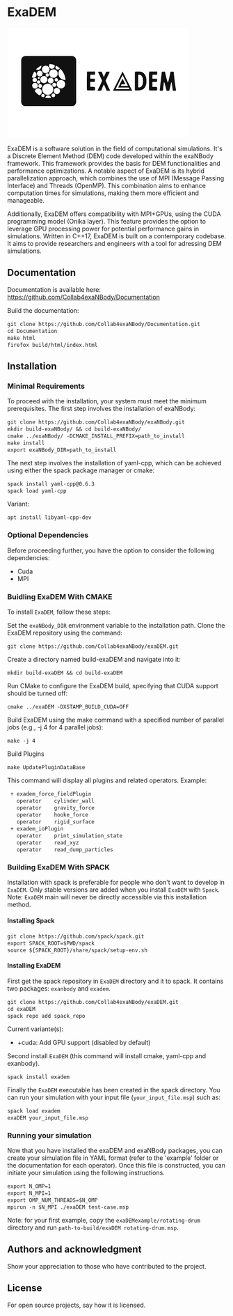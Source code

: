 # ExaDEM


![](doc/logo/exaDEMlogo2.png)

ExaDEM is a software solution in the field of computational simulations. It's a Discrete Element Method (DEM) code developed within the exaNBody framework. This framework provides the basis for DEM functionalities and performance optimizations. A notable aspect of ExaDEM is its hybrid parallelization approach, which combines the use of MPI (Message Passing Interface) and Threads (OpenMP). This combination aims to enhance computation times for simulations, making them more efficient and manageable.

Additionally, ExaDEM offers compatibility with MPI+GPUs, using the CUDA programming model (Onika layer). This feature provides the option to leverage GPU processing power for potential performance gains in simulations. Written in C++17, ExaDEM is built on a contemporary codebase. It aims to provide researchers and engineers with a tool for adressing DEM simulations.

## Documentation

Documentation is available here: https://github.com/Collab4exaNBody/Documentation

Build the documentation:

```
git clone https://github.com/Collab4exaNBody/Documentation.git
cd Documentation
make html
firefox build/html/index.html
```

## Installation

### Minimal Requirements

To proceed with the installation, your system must meet the minimum prerequisites. The first step involves the installation of exaNBody:

```
git clone https://github.com/Collab4exaNBody/exaNBody.git
mkdir build-exaNBody/ && cd build-exaNBody/
cmake ../exaNBody/ -DCMAKE_INSTALL_PREFIX=path_to_install
make install
export exaNBody_DIR=path_to_install
```

The next step involves the installation of yaml-cpp, which can be achieved using either the spack package manager or cmake:

```
spack install yaml-cpp@0.6.3
spack load yaml-cpp
```

Variant: 

```
apt install libyaml-cpp-dev
```

### Optional Dependencies

Before proceeding further, you have the option to consider the following dependencies:

- Cuda
- MPI

### Buidling ExaDEM With CMAKE

To install `ExaDEM`, follow these steps:

Set the `exaNBody_DIR` environment variable to the installation path. Clone the ExaDEM repository using the command:

```
git clone https://github.com/Collab4exaNBody/exaDEM.git
```


Create a directory named build-exaDEM and navigate into it:

```	
mkdir build-exaDEM && cd build-exaDEM
```

Run CMake to configure the ExaDEM build, specifying that CUDA support should be turned off:

```		
cmake ../exaDEM -DXSTAMP_BUILD_CUDA=OFF
```

Build ExaDEM using the make command with a specified number of parallel jobs (e.g., -j 4 for 4 parallel jobs):

```	
make -j 4
```

Build Plugins

```	
make UpdatePluginDataBase
```

This command will display all plugins and related operators. Example: 

```	
 + exadem_force_fieldPlugin
   operator    cylinder_wall
   operator    gravity_force
   operator    hooke_force
   operator    rigid_surface
 + exadem_ioPlugin
   operator    print_simulation_state
   operator    read_xyz
   operator    read_dump_particles
```

### Building ExaDEM With SPACK

Installation with spack is preferable for people who don't want to develop in `ExaDEM`. Only stable versions are added when you install `ExaDEM` with `Spack`. Note: `ExaDEM` main will never be directly accessible via this installation method.

#### Installing Spack

```
git clone https://github.com/spack/spack.git
export SPACK_ROOT=$PWD/spack
source ${SPACK_ROOT}/share/spack/setup-env.sh
```

#### Installing ExaDEM

First get the spack repository in `ExaDEM` directory and it to spack. It contains two packages: `exanbody` and `exadem`.

```
git clone https://github.com/Collab4exaNBody/exaDEM.git
cd exaDEM
spack repo add spack_repo
```

Current variante(s):
  
- +cuda: Add GPU support (disabled by default)

Second install `ExaDEM` (this command will install cmake, yaml-cpp and exanbody).

```
spack install exadem
```

Finally the `ExaDEM` executable has been created in the spack directory. You can run your simulation with your input file (`your_input_file.msp`) such as:

```
spack load exadem
exaDEM your_input_file.msp
```

### Running your simulation

Now that you have installed the exaDEM and exaNBody packages, you can create your simulation file in YAML format (refer to the 'example' folder or the documentation for each operator). Once this file is constructed, you can initiate your simulation using the following instructions.

```
export N_OMP=1
export N_MPI=1
export OMP_NUM_THREADS=$N_OMP
mpirun -n $N_MPI ./exaDEM test-case.msp
```

Note: for your first example, copy the `exaDEMexample/rotating-drum` directory and run `path-to-build/exaDEM rotating-drum.msp`.

## Authors and acknowledgment
Show your appreciation to those who have contributed to the project.

## License
For open source projects, say how it is licensed.
